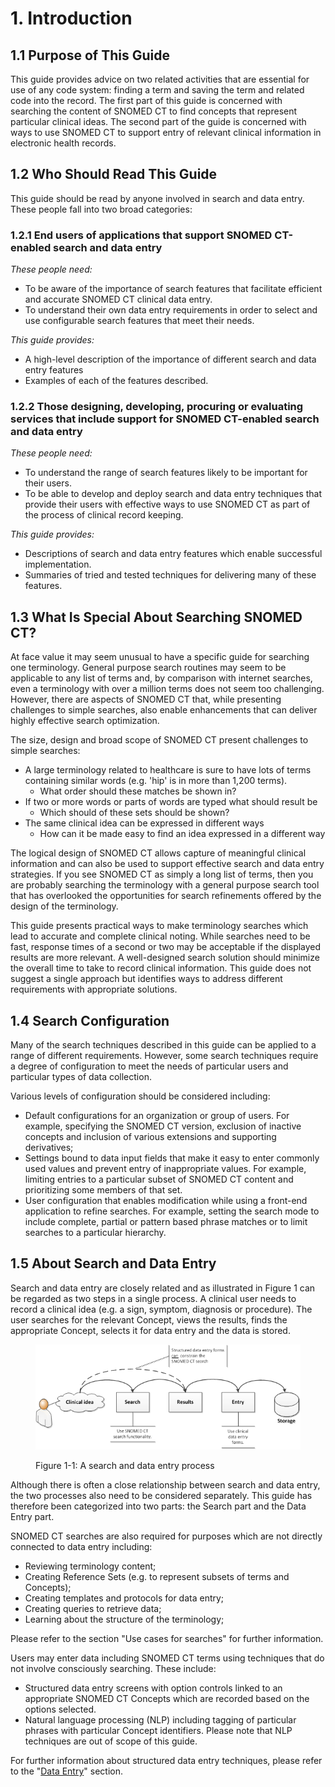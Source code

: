 # 1. Introduction

## 1.1 Purpose of This Guide

This guide provides advice on two related activities that are essential for use of any code system: finding a term and saving the term and related code into the record. The first part of this guide is concerned with searching the content of SNOMED CT to find concepts that represent particular clinical ideas. The second part of the guide is concerned with ways to use SNOMED CT to support entry of relevant clinical information in electronic health records.

## 1.2 Who Should Read This Guide

This guide should be read by anyone involved in search and data entry. These people fall into two broad categories:

### 1.2.1 End users of applications that support SNOMED CT-enabled search and data entry

_These people need:_

* To be aware of the importance of search features that facilitate efficient and accurate SNOMED CT clinical data entry.
* To understand their own data entry requirements in order to select and use configurable search features that meet their needs.

_This guide provides:_

* A high-level description of the importance of different search and data entry features
* Examples of each of the features described.

### 1.2.2 Those designing, developing, procuring or evaluating services that include support for SNOMED CT-enabled search and data entry

_These people need:_

* To understand the range of search features likely to be important for their users.
* To be able to develop and deploy search and data entry techniques that provide their users with effective ways to use SNOMED CT as part of the process of clinical record keeping.

_This guide provides:_

* Descriptions of search and data entry features which enable successful implementation.
* Summaries of tried and tested techniques for delivering many of these features.

## 1.3 What Is Special About Searching SNOMED CT?

At face value it may seem unusual to have a specific guide for searching one terminology. General purpose search routines may seem to be applicable to any list of terms and, by comparison with internet searches, even a terminology with over a million terms does not seem too challenging. However, there are aspects of SNOMED CT that, while presenting challenges to simple searches, also enable enhancements that can deliver highly effective search optimization.

The size, design and broad scope of SNOMED CT present challenges to simple searches:

* A large terminology related to healthcare is sure to have lots of terms containing similar words (e.g. 'hip' is in more than 1,200 terms).
  * What order should these matches be shown in?
* If two or more words or parts of words are typed what should result be
  * Which should of these sets should be shown?
* The same clinical idea can be expressed in different ways
  * How can it be made easy to find an idea expressed in a different way

The logical design of SNOMED CT allows capture of meaningful clinical information and can also be used to support effective search and data entry strategies. If you see SNOMED CT as simply a long list of terms, then you are probably searching the terminology with a general purpose search tool that has overlooked the opportunities for search refinements offered by the design of the terminology.

This guide presents practical ways to make terminology searches which lead to accurate and complete clinical noting. While searches need to be fast, response times of a second or two may be acceptable if the displayed results are more relevant. A well-designed search solution should minimize the overall time to take to record clinical information. This guide does not suggest a single approach but identifies ways to address different requirements with appropriate solutions.

## 1.4 Search Configuration

Many of the search techniques described in this guide can be applied to a range of different requirements. However, some search techniques require a degree of configuration to meet the needs of particular users and particular types of data collection.

Various levels of configuration should be considered including:

* Default configurations for an organization or group of users. For example, specifying the SNOMED CT version, exclusion of inactive concepts and inclusion of various extensions and supporting derivatives;
* Settings bound to data input fields that make it easy to enter commonly used values and prevent entry of inappropriate values. For example, limiting entries to a particular subset of SNOMED CT content and prioritizing some members of that set.
* User configuration that enables modification while using a front-end application to refine searches. For example, setting the search mode to include complete, partial or pattern based phrase matches or to limit searches to a particular hierarchy.

## 1.5 About Search and Data Entry

Search and data entry are closely related and as illustrated in Figure 1 can be regarded as two steps in a single process. A clinical user needs to record a clinical idea (e.g. a sign, symptom, diagnosis or procedure). The user searches for the relevant Concept, views the results, finds the appropriate Concept, selects it for data entry and the data is stored.

<figure><img src="../images/52170451.png" alt=""><figcaption><p>Figure 1-1: A search and data entry process</p></figcaption></figure>

Although there is often a close relationship between search and data entry, the two processes also need to be considered separately. This guide has therefore been categorized into two parts: the Search part and the Data Entry part.

SNOMED CT searches are also required for purposes which are not directly connected to data entry including:

* Reviewing terminology content;
* Creating Reference Sets (e.g. to represent subsets of terms and Concepts);
* Creating templates and protocols for data entry;
* Creating queries to retrieve data;
* Learning about the structure of the terminology;

Please refer to the section "Use cases for searches" for further information.

Users may enter data including SNOMED CT terms using techniques that do not involve consciously searching. These include:

* Structured data entry screens with option controls linked to an appropriate SNOMED CT Concepts which are recorded based on the options selected.
* Natural language processing (NLP) including tagging of particular phrases with particular Concept identifiers. Please note that NLP techniques are out of scope of this guide.

For further information about structured data entry techniques, please refer to the "[Data Entry](<../6 data-entry/>)" section.
